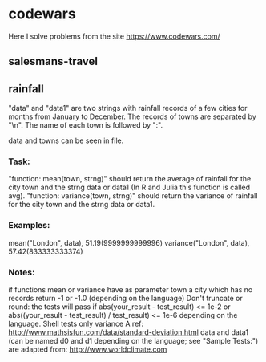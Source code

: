 # codewars
Here I solve problems from the site https://www.codewars.com/

## salesmans-travel

## rainfall

"data" and "data1" are two strings with rainfall records of a few cities for months from January to December. The records of towns are separated by "\n". The name of each town is followed by ":".

data and towns can be seen in file.

### Task:
"function: mean(town, strng)" should return the average of rainfall for the city town and the strng data or data1 (In R and Julia this function is called avg).
"function: variance(town, strng)" should return the variance of rainfall for the city town and the strng data or data1.
### Examples:
mean("London", data), 51.19(9999999999996) 
variance("London", data), 57.42(833333333374)
### Notes:
if functions mean or variance have as parameter town a city which has no records return -1 or -1.0 (depending on the language)
Don't truncate or round: the tests will pass if abs(your_result - test_result) <= 1e-2 or abs((your_result - test_result) / test_result) <= 1e-6 depending on the language.
Shell tests only variance
A ref: http://www.mathsisfun.com/data/standard-deviation.html
data and data1 (can be named d0 and d1 depending on the language; see "Sample Tests:") are adapted from: http://www.worldclimate.com

